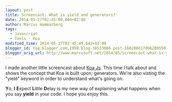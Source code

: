 ```yaml
---
layout: post
title: Screencast: What is yield and generators?'
date: 2014-05-27T02:45:00.004+02:00
author: Marcus Hammarberg
tags:
  - Javascript
  - Tools - Koa
modified_time: 2014-05-27T02:45:49.642+02:00
blogger_id: tag:blogger.com,1999:blog-36533086.post-5602886170962895507
blogger_orig_url: http://www.marcusoft.net/2014/05/screencast-what-is-yield-and-generators.html
---
```



<div dir="ltr" style="text-align: left;" trbidi="on">

I made another little screencast about
<a href="http://www.koajs.com/" target="_blank">Koa Js</a>. This time I
talk about and shows the concept that Koa is built upon; generators.
We're also visting the "yield" keyword in order to understand what's
going on.


<div class="separator" style="clear: both; text-align: center;">

</div>


**Y**o,
**I**
**E**xpect
**L**ittle
**D**elay
is my new way of explaining what happens when you say **yield** in your
code. I hope you enjoy this.

</div>
